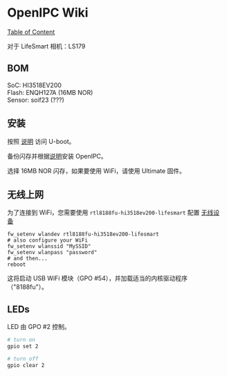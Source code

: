 # OpenIPC Wiki
[Table of Content](../README.zh.md)

对于 LifeSmart 相机：LS179

## BOM

SoC: HI3518EV200  
Flash: ENQH127A (16MB NOR)  
Sensor: soif23 (???)

## 安装

按照 [说明](help-uboot.md#bypassing-password-protected-bootloader) 访问 U-boot。

备份闪存并根据[说明](https://openipc.org/cameras/vendors/hisilicon/socs/hi3518ev200)安装 OpenIPC。

选择 16MB NOR 闪存，如果要使用 WiFi，请使用 Ultimate 固件。

## 无线上网

为了连接到 WiFi，您需要使用 `rtl8188fu-hi3518ev200-lifesmart` 配置 [无线设备](wireless-settings.md#initial-configuration)

```
fw_setenv wlandev rtl8188fu-hi3518ev200-lifesmart
# also configure your WiFi
fw_setenv wlanssid "MySSID"
fw_setenv wlanpass "password"
# and then...
reboot
```

这将启动 USB WiFi 模块（GPO #54），并加载适当的内核驱动程序（"8188fu"）。

## LEDs

LED 由 GPO #2 控制。

```bash
# turn on
gpio set 2

# turn off
gpio clear 2
```

